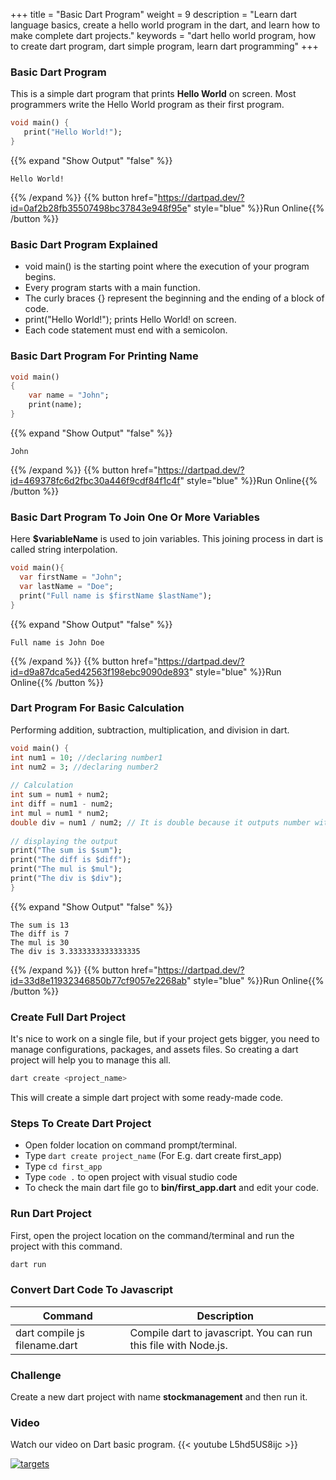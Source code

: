 +++
title = "Basic Dart Program"
weight = 9
description = "Learn dart language basics, create a hello world program in the dart, and learn how to make complete dart projects."
keywords = "dart hello world program, how to create dart program, dart simple program, learn dart programming"
+++

### Basic Dart Program
This is a simple dart program that prints **Hello World** on screen. Most programmers write the Hello World program as their first program.

```dart
void main() { 
   print("Hello World!"); 
}
```
{{% expand "Show Output" "false" %}}
````plaintext
Hello World!
````
{{% /expand %}}
{{% button href="https://dartpad.dev/?id=0af2b28fb35507498bc37843e948f95e" style="blue" %}}Run Online{{% /button %}}

### Basic Dart Program Explained
- void main() is the starting point where the execution of your program begins. 
- Every program starts with a main function.
- The curly braces {} represent the beginning and the ending of a block of code.
- print("Hello World!"); prints Hello World! on screen.
- Each code statement must end with a semicolon.
 
### Basic Dart Program For Printing Name

```dart
void main()
{
    var name = "John";
    print(name);
}
``` 
{{% expand "Show Output" "false" %}}
````plaintext
John
````
{{% /expand %}}
{{% button href="https://dartpad.dev/?id=469378fc6d2fbc30a446f9cdf84f1c4f" style="blue" %}}Run Online{{% /button %}}

### Basic Dart Program To Join One Or More Variables
Here **$variableName** is used to join variables. This joining process in dart is called string interpolation.

```dart
void main(){
  var firstName = "John";
  var lastName = "Doe";
  print("Full name is $firstName $lastName");
}
``` 
{{% expand "Show Output" "false" %}}
````plaintext
Full name is John Doe
````
{{% /expand %}}
{{% button href="https://dartpad.dev/?id=d9a87dca5ed42563f198ebc9090de893" style="blue" %}}Run Online{{% /button %}}

### Dart Program For Basic Calculation
Performing addition, subtraction, multiplication, and division in dart.

```dart
void main() {
int num1 = 10; //declaring number1
int num2 = 3; //declaring number2
  
// Calculation
int sum = num1 + num2;
int diff = num1 - num2;
int mul = num1 * num2;
double div = num1 / num2; // It is double because it outputs number with decimal.
  
// displaying the output
print("The sum is $sum");
print("The diff is $diff");
print("The mul is $mul");
print("The div is $div");
}
```
{{% expand "Show Output" "false" %}}
````plaintext
The sum is 13
The diff is 7
The mul is 30
The div is 3.3333333333333335
````
{{% /expand %}}
{{% button href="https://dartpad.dev/?id=33d8e11932346850b77cf9057e2268ab" style="blue" %}}Run Online{{% /button %}}

### Create Full Dart Project
It's nice to work on a single file, but if your project gets bigger, you need to manage configurations, packages, and assets files. So creating a dart project will help you to manage this all.

```dart
dart create <project_name>
```
This will create a simple dart project with some ready-made code.

### Steps To Create Dart Project
- Open folder location on command prompt/terminal.
- Type `dart create project_name` (For E.g. dart create first_app)
- Type `cd first_app`
- Type `code .` to open project with visual studio code
- To check the main dart file go to **bin/first_app.dart** and edit your code.

### Run Dart Project
First, open the project location on the command/terminal and run the project with this command.
```dart
dart run
```

### Convert Dart Code To Javascript
|  Command  |  Description  |
| ----------- | --------- | 
|  dart compile js filename.dart  |  Compile dart to javascript. You can run this file with Node.js.  |

### Challenge
Create a new dart project with name **stockmanagement** and then run it.

### Video
Watch our video on Dart basic program.
{{< youtube L5hd5US8ijc >}}

[![targets](/images/pieces/powertip-banner.png)](https://pieces.app/?utm_source=dart-tutorial&utm_medium=banner&utm_campaign=dart-tutorial-website&utm_content=powertip)
